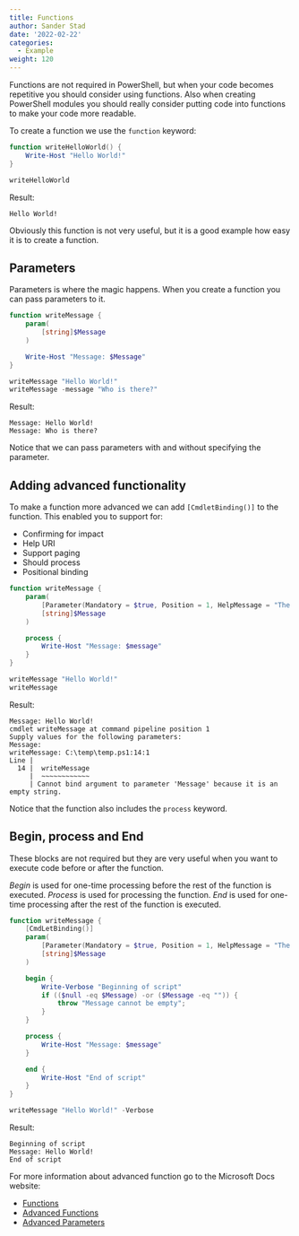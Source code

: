 ```yaml
---
title: Functions
author: Sander Stad
date: '2022-02-22'
categories:
  - Example
weight: 120
---
```


Functions are not required in PowerShell, but when your code becomes repetitive you should consider using functions.
Also when creating PowerShell modules you should really consider putting code into functions to make your code more readable.

To create a function we use the `function` keyword:

```powershell
function writeHelloWorld() {
    Write-Host "Hello World!"
}

writeHelloWorld
```

Result:

```
Hello World!
```

Obviously this function is not very useful, but it is a good example how easy it is to create a function.

## Parameters

Parameters is where the magic happens. When you create a function you can pass parameters to it.

```powershell
function writeMessage {
    param(
        [string]$Message
    )

    Write-Host "Message: $Message"
}

writeMessage "Hello World!"
writeMessage -message "Who is there?"
```

Result:

```
Message: Hello World!
Message: Who is there?
```

Notice that we can pass parameters with and without specifying the parameter.

## Adding advanced functionality

To make a function more advanced we can add `[CmdletBinding()]` to the function.
This enabled you to support for:

* Confirming for impact
* Help URI
* Support paging
* Should process
* Positional binding

```powershell
function writeMessage {
    param(
        [Parameter(Mandatory = $true, Position = 1, HelpMessage = "The message to write")]
        [string]$Message
    )

    process {
        Write-Host "Message: $message"
    }
}

writeMessage "Hello World!"
writeMessage
```

Result:

```
Message: Hello World!
cmdlet writeMessage at command pipeline position 1
Supply values for the following parameters:
Message:
writeMessage: C:\temp\temp.ps1:14:1
Line |
  14 |  writeMessage
     |  ~~~~~~~~~~~~
     | Cannot bind argument to parameter 'Message' because it is an empty string.
```

Notice that the function also includes the `process` keyword.

## Begin, process and End

These blocks are not required but they are very useful when you want to execute code before or after the function.

*Begin* is used for one-time processing before the rest of the function is executed.
*Process* is used for processing the function.
*End* is used for one-time processing after the rest of the function is executed.

```powershell
function writeMessage {
    [CmdLetBinding()]
    param(
        [Parameter(Mandatory = $true, Position = 1, HelpMessage = "The message to write")]
        [string]$Message
    )

    begin {
        Write-Verbose "Beginning of script"
        if (($null -eq $Message) -or ($Message -eq "")) {
            throw "Message cannot be empty";
        }
    }

    process {
        Write-Host "Message: $message"
    }

    end {
        Write-Host "End of script"
    }
}

writeMessage "Hello World!" -Verbose
```

Result:

```
Beginning of script
Message: Hello World!
End of script
```

For more information about advanced function go to the Microsoft Docs website:

- [Functions](https://docs.microsoft.com/en-us/powershell/module/microsoft.powershell.core/about/about_functions?view=powershell-7.2)
- [Advanced Functions](https://docs.microsoft.com/en-us/powershell/module/microsoft.powershell.core/about/about_functions_advanced?view=powershell-7.2)
- [Advanced Parameters](https://docs.microsoft.com/en-us/powershell/module/microsoft.powershell.core/about/about_functions_advanced_parameters?view=powershell-7.2)